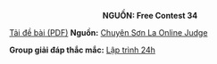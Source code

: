 **<center>NGUỒN: Free Contest 34</center>**

[Tải đề bài (PDF)](/statements/2202/COVERING.pdf)
**Nguồn:** [Chuyên Sơn La Online Judge](http://csloj.ddns.net/)

**Group giải đáp thắc mắc:** [Lập trình 24h](https://www.facebook.com/groups/1386904321519984)